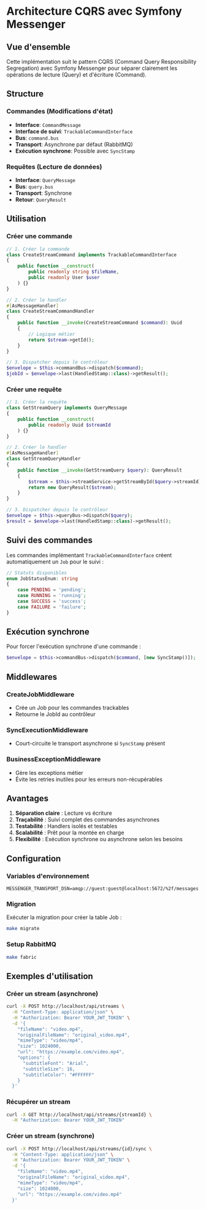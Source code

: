 # Architecture CQRS avec Symfony Messenger

## Vue d'ensemble

Cette implémentation suit le pattern CQRS (Command Query Responsibility Segregation) avec Symfony Messenger pour séparer clairement les opérations de lecture (Query) et d'écriture (Command).

## Structure

### Commandes (Modifications d'état)
- **Interface**: `CommandMessage`
- **Interface de suivi**: `TrackableCommandInterface`
- **Bus**: `command.bus`
- **Transport**: Asynchrone par défaut (RabbitMQ)
- **Exécution synchrone**: Possible avec `SyncStamp`

### Requêtes (Lecture de données)
- **Interface**: `QueryMessage`
- **Bus**: `query.bus`
- **Transport**: Synchrone
- **Retour**: `QueryResult`

## Utilisation

### Créer une commande

```php
// 1. Créer la commande
class CreateStreamCommand implements TrackableCommandInterface
{
    public function __construct(
        public readonly string $fileName,
        public readonly User $user
    ) {}
}

// 2. Créer le handler
#[AsMessageHandler]
class CreateStreamCommandHandler
{
    public function __invoke(CreateStreamCommand $command): Uuid
    {
        // Logique métier
        return $stream->getId();
    }
}

// 3. Dispatcher depuis le contrôleur
$envelope = $this->commandBus->dispatch($command);
$jobId = $envelope->last(HandledStamp::class)->getResult();
```

### Créer une requête

```php
// 1. Créer la requête
class GetStreamQuery implements QueryMessage
{
    public function __construct(
        public readonly Uuid $streamId
    ) {}
}

// 2. Créer le handler
#[AsMessageHandler]
class GetStreamQueryHandler
{
    public function __invoke(GetStreamQuery $query): QueryResult
    {
        $stream = $this->streamService->getStreamById($query->streamId);
        return new QueryResult($stream);
    }
}

// 3. Dispatcher depuis le contrôleur
$envelope = $this->queryBus->dispatch($query);
$result = $envelope->last(HandledStamp::class)->getResult();
```

## Suivi des commandes

Les commandes implémentant `TrackableCommandInterface` créent automatiquement un `Job` pour le suivi :

```php
// Statuts disponibles
enum JobStatusEnum: string
{
    case PENDING = 'pending';
    case RUNNING = 'running';
    case SUCCESS = 'success';
    case FAILURE = 'failure';
}
```

## Exécution synchrone

Pour forcer l'exécution synchrone d'une commande :

```php
$envelope = $this->commandBus->dispatch($command, [new SyncStamp()]);
```

## Middlewares

### CreateJobMiddleware
- Crée un Job pour les commandes trackables
- Retourne le JobId au contrôleur

### SyncExecutionMiddleware
- Court-circuite le transport asynchrone si `SyncStamp` présent

### BusinessExceptionMiddleware
- Gère les exceptions métier
- Évite les retries inutiles pour les erreurs non-récupérables

## Avantages

1. **Séparation claire** : Lecture vs écriture
2. **Traçabilité** : Suivi complet des commandes asynchrones
3. **Testabilité** : Handlers isolés et testables
4. **Scalabilité** : Prêt pour la montée en charge
5. **Flexibilité** : Exécution synchrone ou asynchrone selon les besoins

## Configuration

### Variables d'environnement

```env
MESSENGER_TRANSPORT_DSN=amqp://guest:guest@localhost:5672/%2f/messages
```

### Migration

Exécuter la migration pour créer la table Job :

```bash
make migrate
```

### Setup RabbitMQ

```bash
make fabric
```

## Exemples d'utilisation

### Créer un stream (asynchrone)

```bash
curl -X POST http://localhost/api/streams \
  -H "Content-Type: application/json" \
  -H "Authorization: Bearer YOUR_JWT_TOKEN" \
  -d '{
    "fileName": "video.mp4",
    "originalFileName": "original_video.mp4",
    "mimeType": "video/mp4",
    "size": 1024000,
    "url": "https://example.com/video.mp4",
    "options": {
      "subtitleFont": "Arial",
      "subtitleSize": 16,
      "subtitleColor": "#FFFFFF"
    }
  }'
```

### Récupérer un stream

```bash
curl -X GET http://localhost/api/streams/{streamId} \
  -H "Authorization: Bearer YOUR_JWT_TOKEN"
```

### Créer un stream (synchrone)

```bash
curl -X POST http://localhost/api/streams/{id}/sync \
  -H "Content-Type: application/json" \
  -H "Authorization: Bearer YOUR_JWT_TOKEN" \
  -d '{
    "fileName": "video.mp4",
    "originalFileName": "original_video.mp4",
    "mimeType": "video/mp4",
    "size": 1024000,
    "url": "https://example.com/video.mp4"
  }'
```
